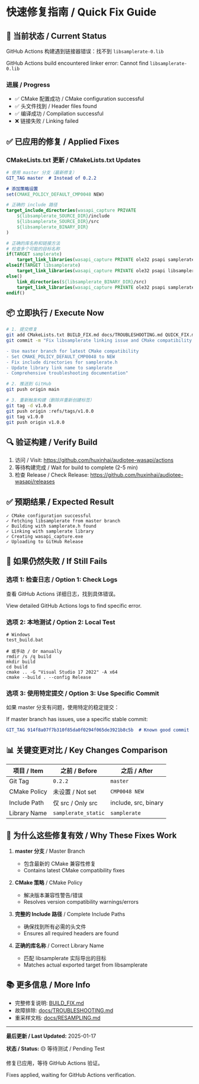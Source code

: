 # 快速修复指南 / Quick Fix Guide

## 🚨 当前状态 / Current Status

GitHub Actions 构建遇到链接器错误：找不到 `libsamplerate-0.lib`

GitHub Actions build encountered linker error: Cannot find `libsamplerate-0.lib`

### 进展 / Progress
- ✅ CMake 配置成功 / CMake configuration successful
- ✅ 头文件找到 / Header files found
- ✅ 编译成功 / Compilation successful
- ❌ 链接失败 / Linking failed

## ✅ 已应用的修复 / Applied Fixes

### CMakeLists.txt 更新 / CMakeLists.txt Updates

```cmake
# 使用 master 分支（最新修复）
GIT_TAG master  # Instead of 0.2.2

# 添加策略设置
set(CMAKE_POLICY_DEFAULT_CMP0048 NEW)

# 正确的 include 路径
target_include_directories(wasapi_capture PRIVATE 
    ${libsamplerate_SOURCE_DIR}/include
    ${libsamplerate_SOURCE_DIR}/src
    ${libsamplerate_BINARY_DIR}
)

# 正确的库名称和链接方法
# 检查多个可能的目标名称
if(TARGET samplerate)
    target_link_libraries(wasapi_capture PRIVATE ole32 psapi samplerate)
elseif(TARGET libsamplerate)
    target_link_libraries(wasapi_capture PRIVATE ole32 psapi libsamplerate)
else()
    link_directories(${libsamplerate_BINARY_DIR}/src)
    target_link_libraries(wasapi_capture PRIVATE ole32 psapi samplerate)
endif()
```

## 📦 立即执行 / Execute Now

```bash
# 1. 提交修复
git add CMakeLists.txt BUILD_FIX.md docs/TROUBLESHOOTING.md QUICK_FIX.md test_build.bat
git commit -m "Fix libsamplerate linking issue and CMake compatibility

- Use master branch for latest CMake compatibility
- Set CMAKE_POLICY_DEFAULT_CMP0048 to NEW
- Fix include directories for samplerate.h
- Update library link name to samplerate
- Comprehensive troubleshooting documentation"

# 2. 推送到 GitHub
git push origin main

# 3. 重新触发构建（删除并重新创建标签）
git tag -d v1.0.0
git push origin :refs/tags/v1.0.0
git tag v1.0.0
git push origin v1.0.0
```

## 🔍 验证构建 / Verify Build

1. 访问 / Visit: https://github.com/huxinhai/audiotee-wasapi/actions
2. 等待构建完成 / Wait for build to complete (2-5 min)
3. 检查 Release / Check Release: https://github.com/huxinhai/audiotee-wasapi/releases

## ✅ 预期结果 / Expected Result

```
✓ CMake configuration successful
✓ Fetching libsamplerate from master branch
✓ Building with samplerate.h found
✓ Linking with samplerate library
✓ Creating wasapi_capture.exe
✓ Uploading to GitHub Release
```

## 🐛 如果仍然失败 / If Still Fails

### 选项 1: 检查日志 / Option 1: Check Logs
查看 GitHub Actions 详细日志，找到具体错误。

View detailed GitHub Actions logs to find specific error.

### 选项 2: 本地测试 / Option 2: Local Test
```batch
# Windows
test_build.bat

# 或手动 / Or manually
rmdir /s /q build
mkdir build
cd build
cmake .. -G "Visual Studio 17 2022" -A x64
cmake --build . --config Release
```

### 选项 3: 使用特定提交 / Option 3: Use Specific Commit
如果 master 分支有问题，使用特定的稳定提交：

If master branch has issues, use a specific stable commit:

```cmake
GIT_TAG 914f8a07f7b310f85da0f0294f065de3921b8c5b  # Known good commit
```

## 📊 关键变更对比 / Key Changes Comparison

| 项目 / Item | 之前 / Before | 之后 / After |
|-------------|--------------|-------------|
| Git Tag | `0.2.2` | `master` |
| CMake Policy | 未设置 / Not set | `CMP0048 NEW` |
| Include Path | 仅 src / Only src | include, src, binary |
| Library Name | `samplerate_static` | `samplerate` |

## 🎯 为什么这些修复有效 / Why These Fixes Work

1. **master 分支** / Master Branch
   - 包含最新的 CMake 兼容性修复
   - Contains latest CMake compatibility fixes

2. **CMake 策略** / CMake Policy
   - 解决版本兼容性警告/错误
   - Resolves version compatibility warnings/errors

3. **完整的 Include 路径** / Complete Include Paths
   - 确保找到所有必需的头文件
   - Ensures all required headers are found

4. **正确的库名称** / Correct Library Name
   - 匹配 libsamplerate 实际导出的目标
   - Matches actual exported target from libsamplerate

## 📚 更多信息 / More Info

- 完整修复说明: [BUILD_FIX.md](BUILD_FIX.md)
- 故障排除: [docs/TROUBLESHOOTING.md](docs/TROUBLESHOOTING.md)
- 重采样文档: [docs/RESAMPLING.md](docs/RESAMPLING.md)

---

**最后更新 / Last Updated:** 2025-01-17

**状态 / Status:** 🟡 等待测试 / Pending Test

修复已应用，等待 GitHub Actions 验证。

Fixes applied, waiting for GitHub Actions verification.

